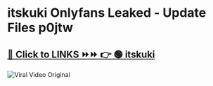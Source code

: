 
 # itskuki Onlyfans Leaked - Update Files p0jtw

## <h2><a href="https://clipsfans.com/itskuki&ref=git">🔗 Click to LINKS ⏩⏩ 👉 🟢 itskuki </a></h2>

<a href="https://clipsfans.com/itskuki&ref=git" rel="nofollow" data-target="animated-image.originalLink"><img src="https://i.ibb.co.com/xMMVF88/686577567.gif" alt="Viral Video Original" style="max-width: 100%; display: inline-block;" data-target="animated-image.originalImage"></a>

